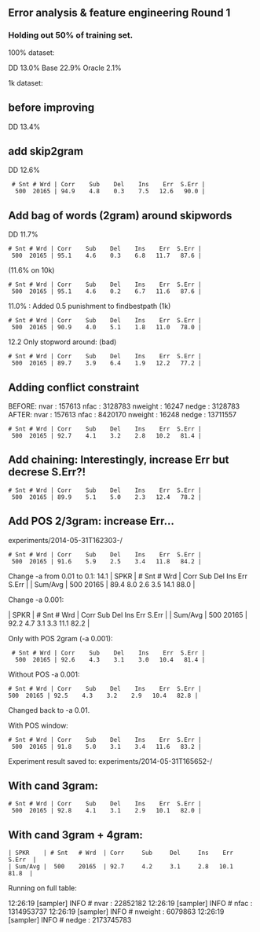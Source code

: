 Error analysis & feature engineering Round 1
----

### Holding out 50% of training set.

100% dataset:

DD      13.0%
Base    22.9%
Oracle  2.1%

1k dataset:

## before improving
DD 13.4% 

## add skip2gram

DD 12.6%

     # Snt # Wrd | Corr    Sub    Del    Ins    Err  S.Err |
      500  20165 | 94.9    4.8    0.3    7.5   12.6   90.0 |

## Add bag of words (2gram) around skipwords

DD 11.7%

    # Snt # Wrd | Corr    Sub    Del    Ins    Err  S.Err |
     500  20165 | 95.1    4.6    0.3    6.8   11.7   87.6 |

(11.6% on 10k)

    # Snt # Wrd | Corr    Sub    Del    Ins    Err  S.Err |
     500  20165 | 95.1    4.6    0.2    6.7   11.6   87.6 |


11.0% : Added 0.5 punishment to findbestpath (1k)

    # Snt # Wrd | Corr    Sub    Del    Ins    Err  S.Err |
     500  20165 | 90.9    4.0    5.1    1.8   11.0   78.0 |

12.2 Only stopword around: (bad)

    # Snt # Wrd | Corr    Sub    Del    Ins    Err  S.Err |
     500  20165 | 89.7    3.9    6.4    1.9   12.2   77.2 |


## Adding conflict constraint

BEFORE:
  nvar               : 157613
  nfac               : 3128783
  nweight            : 16247
  nedge              : 3128783
AFTER:
  nvar               : 157613
  nfac               : 8420170
  nweight            : 16248
  nedge              : 13711557

    # Snt # Wrd | Corr    Sub    Del    Ins    Err  S.Err |
     500  20165 | 92.7    4.1    3.2    2.8   10.2   81.4 |

## Add chaining: Interestingly, increase Err but decrese S.Err?!

    # Snt # Wrd | Corr    Sub    Del    Ins    Err  S.Err |
     500  20165 | 89.9    5.1    5.0    2.3   12.4   78.2 |

## Add POS 2/3gram: increase Err... 
experiments/2014-05-31T162303-/

    # Snt # Wrd | Corr    Sub    Del    Ins    Err  S.Err |
     500  20165 | 91.6    5.9    2.5    3.4   11.8   84.2 |

Change -a from 0.01 to 0.1: 14.1
| SPKR                             | # Snt # Wrd | Corr    Sub    Del    Ins    Err  S.Err |
| Sum/Avg                          |  500  20165 | 89.4    8.0    2.6    3.5   14.1   88.0 |

Change -a 0.001:

| SPKR                             | # Snt # Wrd | Corr    Sub    Del    Ins    Err  S.Err |
| Sum/Avg                          |  500  20165 | 92.2    4.7    3.1    3.3   11.1   82.2 |

Only with POS 2gram (-a 0.001):

     # Snt # Wrd | Corr    Sub    Del    Ins    Err  S.Err |
      500  20165 | 92.6    4.3    3.1    3.0   10.4   81.4 |

Without POS -a 0.001:

    # Snt # Wrd | Corr    Sub    Del    Ins    Err  S.Err |
    500  20165 | 92.5    4.3    3.2    2.9   10.4   82.8 |

Changed back to -a 0.01.

With POS window:

    # Snt # Wrd | Corr    Sub    Del    Ins    Err  S.Err |
     500  20165 | 91.8    5.0    3.1    3.4   11.6   83.2 |
Experiment result saved to: experiments/2014-05-31T165652-/


## With cand 3gram:

    # Snt # Wrd | Corr    Sub    Del    Ins    Err  S.Err |
     500  20165 | 92.8    4.1    3.1    2.9   10.1   82.0 |

## With cand 3gram + 4gram:

    | SPKR    | # Snt   # Wrd  | Corr     Sub     Del     Ins    Err   S.Err  |
    | Sum/Avg |  500    20165  | 92.7     4.2     3.1     2.8   10.1    81.8  |

Running on full table:

12:26:19 [sampler] INFO  # nvar               : 22852182
12:26:19 [sampler] INFO  # nfac               : 1314953737
12:26:19 [sampler] INFO  # nweight            : 6079863
12:26:19 [sampler] INFO  # nedge              : 2173745783


